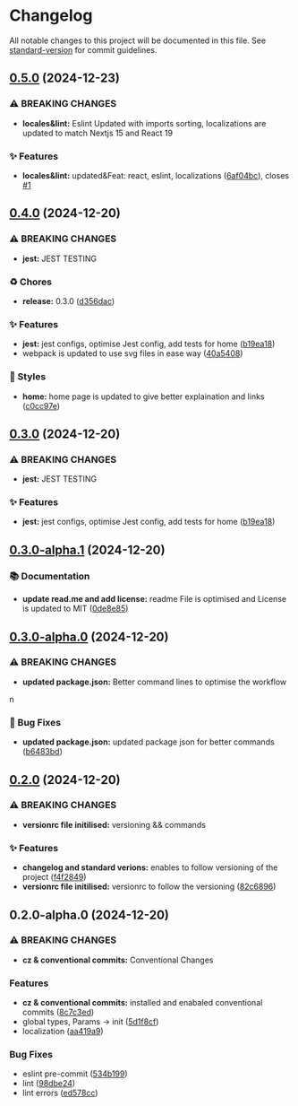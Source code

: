 # Changelog

All notable changes to this project will be documented in this file. See [standard-version](https://github.com/conventional-changelog/standard-version) for commit guidelines.

## [0.5.0](https://gitlab.com/momenti/nextjs-boilerplate-by-salah/compare/v0.4.0...v0.5.0) (2024-12-23)

### ⚠ BREAKING CHANGES

- **locales&lint:** Eslint Updated with imports sorting, localizations are updated to match Nextjs 15
  and React 19

### ✨ Features

- **locales&lint:** updated&Feat: react, eslint, localizations ([6af04bc](https://gitlab.com/momenti/nextjs-boilerplate-by-salah/commit/6af04bccf3bc3e80b249784aa97efd5c07aa9965)), closes [#1](https://gitlab.com/momenti/nextjs-boilerplate-by-salah/issues/1)

## [0.4.0](https://gitlab.com/momenti/nextjs-boilerplate-by-salah/compare/v0.3.0-alpha.1...v0.4.0) (2024-12-20)

### ⚠ BREAKING CHANGES

- **jest:** JEST TESTING

### ♻️ Chores

- **release:** 0.3.0 ([d356dac](https://gitlab.com/momenti/nextjs-boilerplate-by-salah/commit/d356dac4a460250615f70b9ceedfc07c57e1b5c9))

### ✨ Features

- **jest:** jest configs, optimise Jest config, add tests for home ([b19ea18](https://gitlab.com/momenti/nextjs-boilerplate-by-salah/commit/b19ea18de11f85b51b1fa43ac630336c3bd0e9e3))
- webpack is updated to use svg files in ease way ([40a5408](https://gitlab.com/momenti/nextjs-boilerplate-by-salah/commit/40a5408e1149511080811afe331a75572ebd33ca))

### 💎 Styles

- **home:** home page is updated to give better explaination and links ([c0cc97e](https://gitlab.com/momenti/nextjs-boilerplate-by-salah/commit/c0cc97ed26cdc218a131091de937c67a9932231f))

## [0.3.0](https://gitlab.com/momenti/nextjs-boilerplate-by-salah/compare/v0.3.0-alpha.1...v0.3.0) (2024-12-20)

### ⚠ BREAKING CHANGES

- **jest:** JEST TESTING

### ✨ Features

- **jest:** jest configs, optimise Jest config, add tests for home ([b19ea18](https://gitlab.com/momenti/nextjs-boilerplate-by-salah/commit/b19ea18de11f85b51b1fa43ac630336c3bd0e9e3))

## [0.3.0-alpha.1](https://gitlab.com/momenti/nextjs-boilerplate-by-salah/compare/v0.3.0-alpha.0...v0.3.0-alpha.1) (2024-12-20)

### 📚 Documentation

- **update read.me and add license:** readme File is optimised and License is updated to MIT ([0de8e85](https://gitlab.com/momenti/nextjs-boilerplate-by-salah/commit/0de8e85cb08ed745a7094d6a86b876d062c462ed))

## [0.3.0-alpha.0](https://gitlab.com/momenti/nextjs-boilerplate-by-salah/compare/v0.2.0...v0.3.0-alpha.0) (2024-12-20)

### ⚠ BREAKING CHANGES

- **updated package.json:** Better command lines to optimise the workflow

n

### 🐛 Bug Fixes

- **updated package.json:** updated package json for better commands ([b6483bd](https://gitlab.com/momenti/nextjs-boilerplate-by-salah/commit/b6483bd9ef1a2d1c38a496c2d58e7348df7189ae))

## [0.2.0](https://gitlab.com/momenti/nextjs-boilerplate-by-salah/compare/v0.2.0-alpha.0...v0.2.0) (2024-12-20)

### ⚠ BREAKING CHANGES

- **versionrc file initilised:** versioning && commands

### ✨ Features

- **changelog and standard verions:** enables to follow versioning of the project ([f4f2849](https://gitlab.com/momenti/nextjs-boilerplate-by-salah/commit/f4f2849164f42d3e2f15977e42eb633b37e834fc))
- **versionrc file initilised:** versionrc to follow the versioning ([82c6896](https://gitlab.com/momenti/nextjs-boilerplate-by-salah/commit/82c68962cf8b101a34a4df489b3e267f7bb3a720))

## 0.2.0-alpha.0 (2024-12-20)

### ⚠ BREAKING CHANGES

- **cz & conventional commits:** Conventional Changes

### Features

- **cz & conventional commits:** installed and enabaled conventional commits ([8c7c3ed](https://gitlab.com/momenti/nextjs-boilerplate-by-salah/commit/8c7c3edbcd511eeb7f6649ce2481d560417480a2))
- global types, Params -> init ([5d1f8cf](https://gitlab.com/momenti/nextjs-boilerplate-by-salah/commit/5d1f8cfec81f1e1c154bba591cb5b813bf66f670))
- localization ([aa419a9](https://gitlab.com/momenti/nextjs-boilerplate-by-salah/commit/aa419a97d81ebd2ffa2a83b839eecbc5d703ad1a))

### Bug Fixes

- eslint pre-commit ([534b199](https://gitlab.com/momenti/nextjs-boilerplate-by-salah/commit/534b19957e0b4e516c99cc078e1387df6a77aa3f))
- lint ([98dbe24](https://gitlab.com/momenti/nextjs-boilerplate-by-salah/commit/98dbe245bf70c091e189b0d6c8424abcdb28f431))
- lint errors ([ed578cc](https://gitlab.com/momenti/nextjs-boilerplate-by-salah/commit/ed578cc7989f14f5973f8c7fc19404d4ba61e372))
